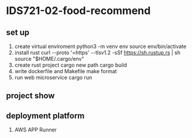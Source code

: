 # IDS721-02-food-recommend
## set up
1. create virtual enviroment
    python3 -m venv env
    source env/bin/activate
2. install rust
    curl --proto '=https' --tlsv1.2 -sSf https://sh.rustup.rs | sh
    source "$HOME/.cargo/env"
3. create rust project
    cargo new path
    cargo build
4. write dockerfile and Makefile
    make format
5.  run web microservice
    cargo run

## project show

## deployment platform
1. AWS APP Runner

##